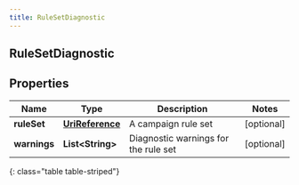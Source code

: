```yaml
---
title: RuleSetDiagnostic
---
```

## RuleSetDiagnostic


## Properties

| Name | Type | Description | Notes |
| ------------ | ------------- | ------------- | ------------- |
| **ruleSet** | [**UriReference**](UriReference.html) | A campaign rule set |  [optional] |
| **warnings** | **List&lt;String&gt;** | Diagnostic warnings for the rule set |  [optional] |
{: class="table table-striped"}



